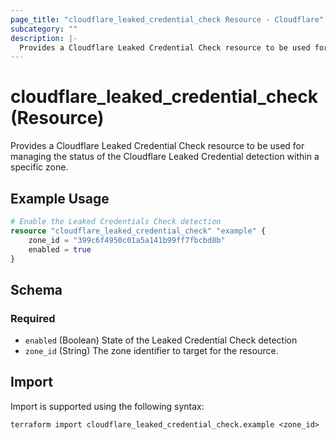 ```yaml
---
page_title: "cloudflare_leaked_credential_check Resource - Cloudflare"
subcategory: ""
description: |-
  Provides a Cloudflare Leaked Credential Check resource to be used for managing the status of the Cloudflare Leaked Credential detection within a specific zone.
---
```


# cloudflare_leaked_credential_check (Resource)

Provides a Cloudflare Leaked Credential Check resource to be used for managing the status of the Cloudflare Leaked Credential detection within a specific zone.

## Example Usage

```terraform
# Enable the Leaked Credentials Check detection
resource "cloudflare_leaked_credential_check" "example" {
    zone_id = "399c6f4950c01a5a141b99ff7fbcbd8b"
    enabled = true
}
```
<!-- schema generated by tfplugindocs -->
## Schema

### Required

- `enabled` (Boolean) State of the Leaked Credential Check detection
- `zone_id` (String) The zone identifier to target for the resource.

## Import

Import is supported using the following syntax:

```shell
terraform import cloudflare_leaked_credential_check.example <zone_id>
```
